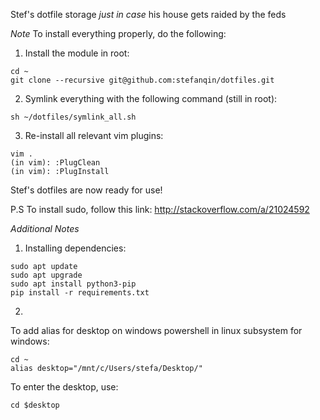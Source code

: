 Stef's dotfile storage *just in case* his house gets raided by the feds

*Note*
To install everything properly, do the following:

1. Install the module in root:
```
cd ~
git clone --recursive git@github.com:stefanqin/dotfiles.git
```
2. Symlink everything with the following command (still in root):
```
sh ~/dotfiles/symlink_all.sh
```
3. Re-install all relevant vim plugins:
```
vim .
(in vim): :PlugClean
(in vim): :PlugInstall
```

Stef's dotfiles are now ready for use!

P.S To install sudo, follow this link: http://stackoverflow.com/a/21024592

*Additional Notes*
1. Installing dependencies:
```
sudo apt update
sudo apt upgrade
sudo apt install python3-pip
pip install -r requirements.txt
```

2. 
To add alias for desktop on windows powershell in linux subsystem for windows:
```
cd ~
alias desktop="/mnt/c/Users/stefa/Desktop/"
```

To enter the desktop, use:
```
cd $desktop
```
